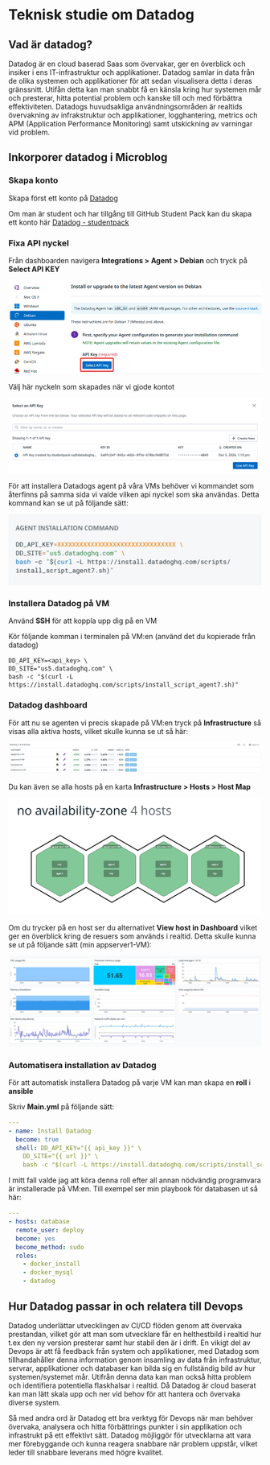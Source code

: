 # Teknisk studie om Datadog

## Vad är datadog?

Datadog är en cloud baserad Saas som övervakar, ger en överblick och insiker i ens IT-infrastruktur och applikationer. Datadog samlar in data från de olika systemen och applikationer för att sedan visualisera detta i deras gränssnitt. Utifån detta kan man snabbt få en känsla kring hur systemen mår och presterar, hitta potential problem och kanske till och med förbättra effektiviteten. Datadogs huvudsakliga användningsområden är realtids övervakning av infrakstruktur och applikationer, logghantering, metrics och APM (Application Performance Monitoring) samt utskickning av varningar vid problem.

## Inkorporer datadog i Microblog

### Skapa konto

Skapa först ett konto på [Datadog](https://www.datadoghq.com/)

Om man är student och har tillgång till GitHub Student Pack kan du skapa ett konto här [Datadog - studentpack](https://studentpack.datadoghq.com/)

### Fixa API nyckel

Från dashboarden navigera **Integrations > Agent > Debian** och tryck på **Select API KEY**

![select api key button](image/firefox_8RoHo4UeRm.png)

Välj här nyckeln som skapades när vi gjode kontot

![api key](image/firefox_qDXHNqIRJj.png)

För att installera Datadogs agent på våra VMs behöver vi kommandet som återfinns på samma sida vi valde vilken api nyckel som ska användas. Detta kommand kan se ut på följande sätt:

![datadog install command](image/firefox_gwqNaFS7GK.png)

### Installera Datadog på VM

Använd **SSH** för att koppla upp dig på en VM

Kör följande komman i terminalen på VM:en (använd det du kopierade från datadog)

```shell
DD_API_KEY=<api_key> \
DD_SITE="us5.datadoghq.com" \
bash -c "$(curl -L https://install.datadoghq.com/scripts/install_script_agent7.sh)"
```

### Datadog dashboard

För att nu se agenten vi precis skapade på VM:en tryck på **Infrastructure** så visas alla aktiva hosts, vilket skulle kunna se ut så här:

![active agents list](image/firefox_PfYQMqpN9L.png)

Du kan även se alla hosts på en karta **Infrastructure > Hosts > Host Map**

![hosts map](image/firefox_hyPibj4H5R.png)

Om du trycker på en host ser du alternativet **View host in Dashboard** vilket ger en överblick kring de resuers som används i realtid. Detta skulle kunna se ut på följande sätt (min appserver1-VM):

![Host dashboard for appserver1-vm](image/firefox_NuJ806TI7d.png)

### Automatisera installation av Datadog

För att automatisk installera Datadog på varje VM kan man skapa en **roll** i **ansible**

Skriv **Main.yml** på följande sätt:

```yml
---
- name: Install Datadog
  become: true
  shell: DD_API_KEY="{{ api_key }}" \
    DD_SITE="{{ url }}" \
    bash -c "$(curl -L https://install.datadoghq.com/scripts/install_script_agent7.sh)"
```

I mitt fall valde jag att köra denna roll efter all annan nödvändig programvara är installerade på VM:en. Till exempel ser min playbook för databasen ut så här:

```yml
---
- hosts: database
  remote_user: deploy
  become: yes
  become_method: sudo
  roles:
    - docker_install
    - docker_mysql
    - datadog
```

## Hur Datadog passar in och relatera till Devops

Datadog underlättar utvecklingen av CI/CD flöden genom att övervaka prestandan, vilket gör att man som utvecklare får en helthestbild i realtid hur t.ex den ny version presterar samt hur stabil den är i drift. En vikigt del av Devops är att få feedback från system och applikationer, med Datadog som tillhandahåller denna information genom insamling av data från infrastruktur, servrar, applikationer och databaser kan bilda sig en fullständig bild av hur systemen/systemet mår. Utifrån denna data kan man också hitta problem och identifiera potentiella flaskhalsar i realtid. Då Datadog är cloud baserat kan man lätt skala upp och ner vid behov för att hantera och övervaka diverse system.

Så med andra ord är Datadog ett bra verktyg för Devops när man behöver övervaka, analysera och hitta förbättrings punkter i sin applikation och infrastrukt på ett effektivt sätt. Datadog möjliggör för utvecklarna att vara mer förebyggande och kunna reagera snabbare när problem uppstår, vilket leder till snabbare leverans med högre kvalitet.
